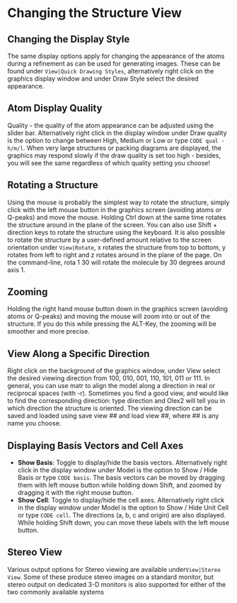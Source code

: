 # Changing the Structure View

## Changing the Display Style
The same display options apply for changing the appearance of the atoms during a refinement as can be used for generating images. These can be found under `View|Quick Drawing Styles`, alternatively right click on the graphics display window and under Draw Style select the desired appearance.

## Atom Display Quality
Quality - the quality of the atom appearance can be adjusted using the slider bar. Alternatively right click in the display window under Draw quality is the option to change between High, Medium or Low or type `CODE qual -h/m/l`. When very large structures or packing diagrams are displayed, the graphics may respond slowly if the draw quality is set too high - besides, you will see the same regardless of which quality setting you choose!

## Rotating a Structure
Using the mouse is probably the simplest way to rotate the structure, simply click with the left mouse button in the graphics screen (avoiding atoms or Q-peaks) and move the mouse. Holding Ctrl down at the same time rotates the structure around in the plane of the screen. You can also use Shift + direction keys to rotate the structure using the keyboard.
It is also possible to rotate the structure by a user-defined amount relative to the screen orientation under `View|Rotate`, x rotates the structure from top to bottom, y rotates from left to right and z rotates around in the plane of the page. On the command-line, rota 1 30 will rotate the molecule by 30 degrees around axis 1.

## Zooming 
Holding the right hand mouse button down in the graphics screen (avoiding atoms or Q-peaks) and moving the mouse will zoom into or out of the structure. If you do this while pressing the ALT-Key, the zooming will be smoother and more precise.

## View Along a Specific Direction
Right click on the background of the graphics window, under View select the desired viewing direction from 100, 010, 001, 110, 101, 011 or 111.
In general, you can use matr to align the model along a direction in real or reciprocal spaces (with -r). Sometimes you find a good view, and would like to find the corresponding direction: type direction and Olex2 will tell you in which direction the structure is oriented.
The viewing direction can be saved and loaded using save view ## and load view ##, where ## is any name you choose.

## Displaying Basis Vectors and Cell Axes

- **Show Basis**: Toggle to display/hide the basis vectors. Alternatively right click in the display window under Model is the option to Show / Hide Basis or type `CODE basis`. The basis vectors can be moved by dragging them with left mouse button while holding down Shift, and zoomed by dragging it with the right mouse button.
- **Show Cell**: Toggle to display/hide the cell axes. Alternatively right click in the display window under Model is the option to Show / Hide Unit Cell or type `CODE cell`. The directions (a, b, c and origin) are also displayed. While holding Shift down, you can move these labels with the left mouse button.

## Stereo View
Various output options for Stereo viewing are available under`View|Stereo View`. Some of these produce stereo images on a standard monitor, but stereo output on dedicated 3-D monitors is also supported for either of the two commonly available systems
